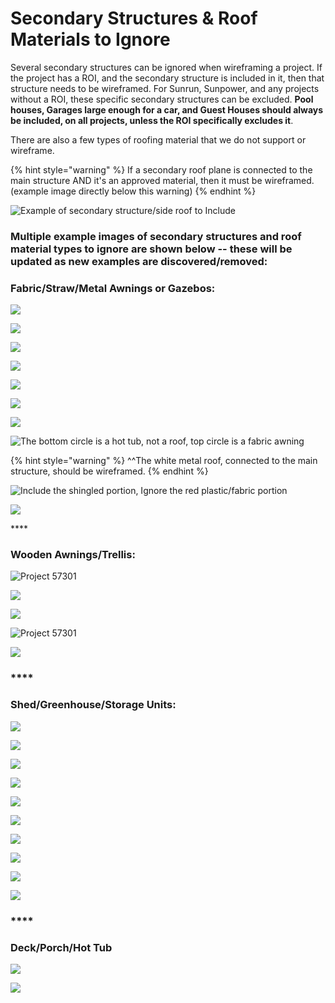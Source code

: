 # Secondary Structures & Roof Materials to Ignore

Several secondary structures can be ignored when wireframing a project. If the project has a ROI, and the secondary structure is included in it, then that structure needs to be wireframed. For Sunrun, Sunpower, and any projects without a ROI, these specific secondary structures can be excluded. **Pool houses, Garages large enough for a car, and Guest Houses should always be included, on all projects, unless the ROI specifically excludes it**.

There are also a few types of roofing material that we do not support or wireframe. 

{% hint style="warning" %}
If a secondary roof plane is connected to the main structure AND it's an approved material, then it must be wireframed. \(example image directly below this warning\) 
{% endhint %}

![Example of secondary structure/side roof to Include](../.gitbook/assets/secondary-type-structures-to-include-in-wireframe_metal-awning-connected-to-house_project-61536.png)

### **Multiple example images of secondary structures and roof material types to ignore are shown below -- these will be updated as new examples are discovered/removed:**

### **Fabric/Straw/Metal Awnings or Gazebos:**

![](../.gitbook/assets/fabric-awnings.png)

![](../.gitbook/assets/image%20%2815%29.png)

![](../.gitbook/assets/image%20%289%29.png)

![](https://lh5.googleusercontent.com/LKT9suC1VSjWzjZVlAK36Hej2Twe0fjqipH7m4u9UWsJ9lyZ72p3ZE4qa93tAjPj_1dm0V9i4xR-eh9_WiXqkWx2Lo2CmwBu7v0AmwtjPG-vCrqkiYQOzqdJQmuyNgUZSIw2poCbCZc)

![](../.gitbook/assets/57636.png)

![](../.gitbook/assets/fabric-awning2.png)

![](https://lh6.googleusercontent.com/xqQSc_FmCGGx-LX4JMdvsSSZf-THEf0sL8HXMvxfNN7SZFO5mbSNbrZImys9IY_0vdTCCkb2DptoLNjqIBUSVDHtlpi1eNLJDVZ7Kyld0PbfWzyeI4-_K-WAQkx0na0Mzv8jmMbSVxs)

![The bottom circle is a hot tub, not a roof, top circle is a fabric awning](../.gitbook/assets/image-1%20%281%29.png)

{% hint style="warning" %}
^^The white metal roof, connected to the main structure, should be wireframed.
{% endhint %}

![Include the shingled portion, Ignore the red plastic/fabric portion](../.gitbook/assets/image%20%2826%29.png)

![](../.gitbook/assets/image%20%2822%29.png)

\*\*\*\*

### **Wooden Awnings/Trellis:**

![Project 57301](../.gitbook/assets/image%20%282%29.png)

![](../.gitbook/assets/image.png)

![](../.gitbook/assets/roof-type-to-ignore.png)

![Project 57301](../.gitbook/assets/image%20%2817%29.png)

![](../.gitbook/assets/image%20%288%29.png)

### \*\*\*\*

### **Shed/Greenhouse/Storage Units:**

![](../.gitbook/assets/image%20%2823%29.png)

![](../.gitbook/assets/image%20%2810%29.png)

![](../.gitbook/assets/image%20%283%29.png)

![](../.gitbook/assets/rounded-shed-or-greenhouse.JPG)

![](https://lh5.googleusercontent.com/848l8dAUBh0xreMLbM2UO3bjxw2p9G1rZ2wBIM33itzSnQZVa8kG3ZhIpYCRWaBEhskXKgHaajjf0-IiFIQKR5mRYaY--AKxJjEcnf0Zc4wo5GTKsuVsJ7xcp3kOwI_p-nPY2AF-NwQ)

![](../.gitbook/assets/image%20%281%29.png)

![](https://lh4.googleusercontent.com/FHzgDNKK8DAz9xLYCEZyyJEJF_JF7TZzV8ltohTjaPySVgjjkD6SIQFC649YTBN5i3QcPO9yr86x4ryQbgUWfRLp_S3XDXHQXFbvCDp7vA98y1fCWKVbgp6d6agbf3OG4gPb5v8URFU)

![](../.gitbook/assets/image%20%2816%29.png)

![](../.gitbook/assets/image%20%2820%29.png)

![](../.gitbook/assets/image%20%2821%29.png)

### \*\*\*\*

### **Deck/Porch/Hot Tub**

![](../.gitbook/assets/image%20%285%29.png)

![](../.gitbook/assets/image%20%2824%29.png)

